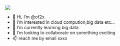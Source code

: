 ![](https://github-readme-stats.vercel.app/api?username=siiiiway)

- 👋 Hi, I’m @of2x
- 👀 I’m interested in cloud compution,big data etc...
- 🌱 I’m currently learning big data
- 💞️ I’m looking to collaborate on something exciting
- 📫 reach me by email xxxx






<!---
of2x/of2x is a ✨ special ✨ repository because its `README.md` (this file) appears on your GitHub profile.
You can click the Preview link to take a look at your changes.
--->
